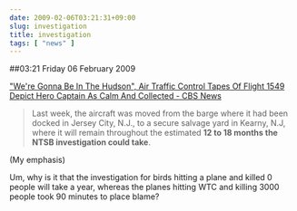 ```yaml
---
date: 2009-02-06T03:21:31+09:00
slug: investigation
title: investigation
tags: [ "news" ]
---
```


##03:21 Friday 06 February 2009

["We're Gonna Be In The Hudson", Air Traffic Control Tapes Of Flight 1549 Depict Hero Captain As Calm And Collected - CBS News](http://www.cbsnews.com/stories/2009/02/05/national/main4777265.shtml?source=RSSattr=HOME_4777265)  


> Last week, the aircraft was moved from the barge where it had been docked in Jersey City, N.J., to a secure salvage yard in Kearny, N.J, where it will remain throughout the estimated **12 to 18 months the NTSB investigation could take**.

  
  
(My emphasis)  
  
Um, why is it that the investigation for birds hitting a plane and killed 0 people will take a year, whereas the planes hitting WTC and killing 3000 people took 90 minutes to place blame?
